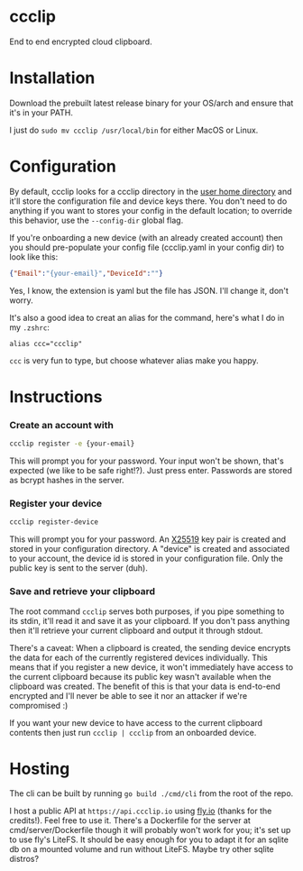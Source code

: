 # ccclip
End to end encrypted cloud clipboard.

# Installation

Download the prebuilt latest release binary for your OS/arch and ensure that it's in your PATH.

I just do `sudo mv ccclip /usr/local/bin` for either MacOS or Linux.

# Configuration

By default, ccclip looks for a ccclip directory in the [user home directory](https://pkg.go.dev/os#UserHomeDir) and it'll store the configuration file and device keys there.
You don't need to do anything if you want to stores your config in the default location; to override this behavior, use the `--config-dir` global flag.

If you're onboarding a new device (with an already created account) then you should pre-populate your config file (ccclip.yaml in your config dir) to look like this:
```json
{"Email":"{your-email}","DeviceId":""}
```
Yes, I know, the extension is yaml but the file has JSON. I'll change it, don't worry.

It's also a good idea to creat an alias for the command, here's what I do in my `.zshrc`:
```
alias ccc="ccclip"
```
`ccc` is very fun to type, but choose whatever alias make you happy.

# Instructions

### Create an account with

```bash
ccclip register -e {your-email}
```
This will prompt you for your password. Your input won't be shown, that's expected (we like to be safe right!?). Just press enter.
Passwords are stored as bcrypt hashes in the server.

### Register your device

```bash
ccclip register-device
```
This will prompt you for your password.
An [X25519](https://pkg.go.dev/crypto/ecdh) key pair is created and stored in your configuration directory.
A "device" is created and associated to your account, the device id is stored in your configuration file.
Only the public key is sent to the server (duh).

### Save and retrieve your clipboard

The root command `ccclip` serves both purposes, if you pipe something to its stdin, it'll read it and save it as your clipboard.
If you don't pass anything then it'll retrieve your current clipboard and output it through stdout.

There's a caveat: When a clipboard is created, the sending device encrypts the data for each of the currently registered devices
individually. This means that if you register a new device, it won't immediately have access to the current clipboard because
its public key wasn't available when the clipboard was created. The benefit of this is that your data is end-to-end encrypted and I'll never
be able to see it nor an attacker if we're compromised :)

If you want your new device to have access to the current clipboard contents then just run `ccclip | ccclip` from an onboarded device.

# Hosting

The cli can be built by running `go build ./cmd/cli` from the root of the repo.

I host a public API at `https://api.ccclip.io` using [fly.io](https://fly.io/) (thanks for the credits!). Feel free to use it.
There's a Dockerfile for the server at cmd/server/Dockerfile though it will probably won't work for you; it's set up to use fly's LiteFS.
It should be easy enough for you to adapt it for an sqlite db on a mounted volume and run without LiteFS. Maybe try other sqlite distros?

